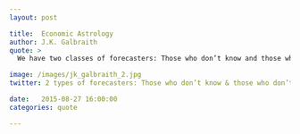 ```yaml
---
layout: post

title:  Economic Astrology
author: J.K. Galbraith
quote: >
  We have two classes of forecasters: Those who don’t know and those who don’t know they don’t know.

image: /images/jk_galbraith_2.jpg
twitter: 2 types of forecasters: Those who don’t know & those who don’t know they don’t know. J.K. Galbraith http://quotes.stockflare.com/

date:   2015-08-27 16:00:00
categories: quote

---
```


